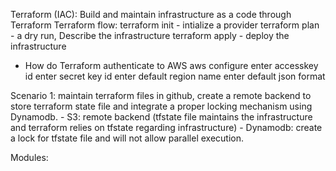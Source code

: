 Terraform (IAC):
Build and maintain infrastructure as a code through Terraform
Terraform flow:
terraform init - intialize a provider
terraform plan - a dry run, Describe the infrastructure
terraform apply - deploy the infrastructure

- How do Terraform authenticate to AWS
    aws configure
        enter accesskey id
        enter secret key id
        enter default region name
        enter default json format

Scenario 1:
maintain terraform files in github, create a remote backend to store terraform state file and integrate a proper locking mechanism using Dynamodb.
    - S3: remote backend (tfstate file maintains the infrastructure and terraform relies on tfstate regarding infrastructure)
    - Dynamodb: create a lock for tfstate file and will not allow parallel execution.


Modules:
